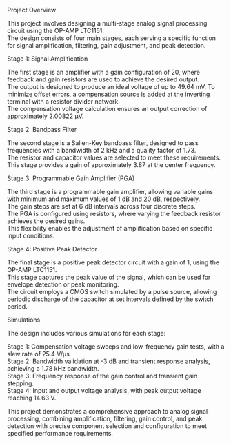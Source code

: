 Project Overview  

This project involves designing a multi-stage analog signal processing circuit using the OP-AMP LTC1151.  
The design consists of four main stages, each serving a specific function for signal amplification, filtering, gain adjustment, and peak detection.  

Stage 1: Signal Amplification  

The first stage is an amplifier with a gain configuration of 20, where feedback and gain resistors are used to achieve the desired output.  
The output is designed to produce an ideal voltage of up to 49.64 mV. To minimize offset errors, a compensation source is added at the inverting terminal with a resistor divider network.  
The compensation voltage calculation ensures an output correction of approximately 2.00822 µV.    

Stage 2: Bandpass Filter  

The second stage is a Sallen-Key bandpass filter, designed to pass frequencies with a bandwidth of 2 kHz and a quality factor of 1.73.      
The resistor and capacitor values are selected to meet these requirements.  
This stage provides a gain of approximately 3.87 at the center frequency.    

Stage 3: Programmable Gain Amplifier (PGA)  

The third stage is a programmable gain amplifier, allowing variable gains with minimum and maximum values of 1 dB and 20 dB, respectively.    
The gain steps are set at 6 dB intervals across four discrete steps.  
The PGA is configured using resistors, where varying the feedback resistor achieves the desired gains.  
This flexibility enables the adjustment of amplification based on specific input conditions.  

Stage 4: Positive Peak Detector  

The final stage is a positive peak detector circuit with a gain of 1, using the OP-AMP LTC1151.  
This stage captures the peak value of the signal, which can be used for envelope detection or peak monitoring.  
The circuit employs a CMOS switch simulated by a pulse source, allowing periodic discharge of the capacitor at set intervals defined by the switch period.  

Simulations  

The design includes various simulations for each stage:  

Stage 1: Compensation voltage sweeps and low-frequency gain tests, with a slew rate of 25.4 V/µs.  
Stage 2: Bandwidth validation at -3 dB and transient response analysis, achieving a 1.78 kHz bandwidth.  
Stage 3: Frequency response of the gain control and transient gain stepping.  
Stage 4: Input and output voltage analysis, with peak output voltage reaching 14.63 V.  


This project demonstrates a comprehensive approach to analog signal processing, combining amplification, filtering, gain control, and peak detection with precise component selection and configuration to meet specified performance requirements.
